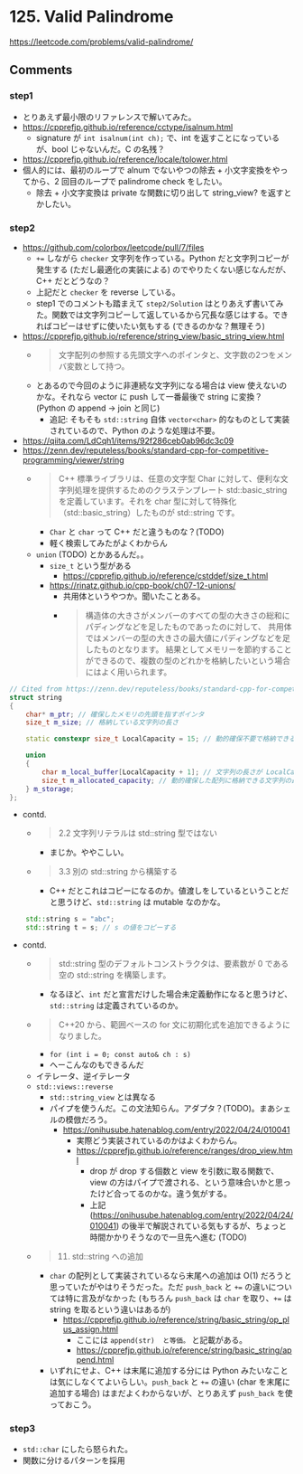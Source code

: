 # 125. Valid Palindrome

https://leetcode.com/problems/valid-palindrome/

## Comments

### step1

*   とりあえず最小限のリファレンスで解いてみた。
*   https://cpprefjp.github.io/reference/cctype/isalnum.html
    *   signature が `int isalnum(int ch);` で、int を返すことになっているが、bool じゃないんだ。C の名残？
*   https://cpprefjp.github.io/reference/locale/tolower.html
*   個人的には、最初のループで alnum でないやつの除去 + 小文字変換をやってから、2 回目のループで palindrome check をしたい。
    *   除去 +  小文字変換は private な関数に切り出して string_view? を返すとかしたい。

### step2

*   https://github.com/colorbox/leetcode/pull/7/files
    *   `+=` しながら `checker` 文字列を作っている。Python だと文字列コピーが発生する (ただし最適化の実装による) のでやりたくない感じなんだが、C++ だとどうなの？
    *   上記だと `checker` を reverse している。
    *   step1 でのコメントも踏まえて `step2/Solution` はとりあえず書いてみた。関数では文字列コピーして返しているから冗長な感じはする。できればコピーはせずに使いたい気もする (できるのかな？無理そう)
*   https://cpprefjp.github.io/reference/string_view/basic_string_view.html
    *   > 文字配列の参照する先頭文字へのポインタと、文字数の2つをメンバ変数として持つ。
    *   とあるので今回のように非連続な文字列になる場合は view 使えないのかな。それなら vector に push して一番最後で string に変換？ (Python の append -> join と同じ)
        *   追記: そもそも `std::string` 自体 `vector<char>` 的なものとして実装されているので、Python のような処理は不要。
*   https://qiita.com/LdCqh1/items/92f286ceb0ab96dc3c09
*   https://zenn.dev/reputeless/books/standard-cpp-for-competitive-programming/viewer/string
    *   > C++ 標準ライブラリは、任意の文字型 Char に対して、便利な文字列処理を提供するためのクラステンプレート std::basic_string<Char> を定義しています。それを char 型に対して特殊化（std::basic_string<char>）したものが std::string です。
        *   `Char` と `char` って C++ だと違うものな？(TODO)
        *   軽く検索してみたがよくわからん
    *   `union` (TODO) とかあるんだ。。
        *   `size_t` という型がある
            *   https://cpprefjp.github.io/reference/cstddef/size_t.html
        *   https://rinatz.github.io/cpp-book/ch07-12-unions/
            *   共用体というやつか。聞いたことある。
            *   > 構造体の大きさがメンバーのすべての型の大きさの総和にパディングなどを足したものであったのに対して、 共用体ではメンバーの型の大きさの最大値にパディングなどを足したものとなります。 結果としてメモリーを節約することができるので、複数の型のどれかを格納したいという場合にはよく用いられます。

```cpp
// Cited from https://zenn.dev/reputeless/books/standard-cpp-for-competitive-programming/viewer/string#1.3-std%3A%3Astring-%E3%81%AE%E5%86%85%E9%83%A8%E6%A7%8B%E9%80%A0-(3)
struct string
{
	char* m_ptr; // 確保したメモリの先頭を指すポインタ
	size_t m_size; // 格納している文字列の長さ

	static constexpr size_t LocalCapacity = 15; // 動的確保不要で格納できる文字列の最大の長さ

	union
	{
		char m_local_buffer[LocalCapacity + 1]; // 文字列の長さが LocalCapacity 以下の場合、動的確保の代わりに使う配列
		size_t m_allocated_capacity; // 動的確保した配列に格納できる文字列の最大の長さ
	} m_storage;
};
```

*   contd.
    *   > 2.2 文字列リテラルは std::string 型ではない
        *   まじか。ややこしい。
    *   > 3.3 別の std::string から構築する
        *   C++ だとこれはコピーになるのか。値渡しをしているということだと思うけど、`std::string` は mutable なのかな。

```cpp
	std::string s = "abc";
	std::string t = s; // s の値をコピーする
```

*   contd.
    *   > std::string 型のデフォルトコンストラクタは、要素数が 0 である空の std::string を構築します。
        *   なるほど、`int` だと宣言だけした場合未定義動作になると思うけど、`std::string` は定義されているのか。
    *   > C++20 から、範囲ベースの for 文に初期化式を追加できるようになりました。
        *   `for (int i = 0; const auto& ch : s)`
        *   へーこんなのもできるんだ
    *   イテレータ、逆イテレータ
    *   `std::views::reverse`
        *   `std::string_view` とは異なる
        *   パイプを使うんだ。この文法知らん。アダプタ？(TODO)。まあシェルの模倣だろう。
            *   https://onihusube.hatenablog.com/entry/2022/04/24/010041
                *   実際どう実装されているのかはよくわからん。
                *   https://cpprefjp.github.io/reference/ranges/drop_view.html
                    *   drop が drop する個数と view を引数に取る関数で、view の方はパイプで渡される、という意味合いかと思ったけど合ってるのかな。違う気がする。
                    *   上記 (https://onihusube.hatenablog.com/entry/2022/04/24/010041) の後半で解説されている気もするが、ちょっと時間かかりそうなので一旦先へ進む (TODO)
    *   > 11. std::string への追加
        *   `char` の配列として実装されているなら末尾への追加は O(1) だろうと思っていたがやはりそうだった。ただ `push_back` と `+=` の違いについては特に言及がなかった (もちろん `push_back` は `char` を取り、`+=` は string を取るという違いはあるが)
            *   https://cpprefjp.github.io/reference/string/basic_string/op_plus_assign.html
                *   ここには `append(str)  と等価。` と記載がある。
                *   https://cpprefjp.github.io/reference/string/basic_string/append.html
        *   いずれにせよ、C++ は末尾に追加する分には Python みたいなことは気にしなくてよいらしい。`push_back` と `+=` の違い (char を末尾に追加する場合) はまだよくわからないが、とりあえず `push_back` を使っておこう。

### step3

*   `std::char` にしたら怒られた。
*   関数に分けるパターンを採用
